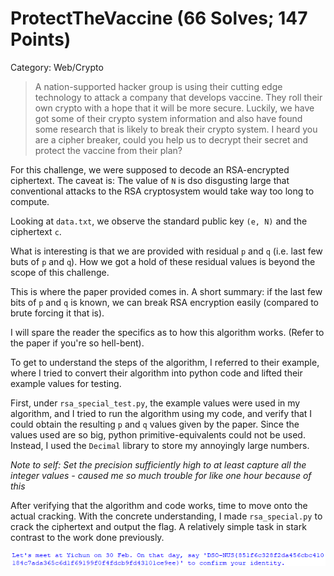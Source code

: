 # ProtectTheVaccine (66 Solves; 147 Points)
Category: Web/Crypto
> A nation-supported hacker group is using their cutting edge technology to attack a company that develops vaccine. They roll their own crypto with a hope that it will be more secure. Luckily, we have got some of their crypto system information and also have found some research that is likely to break their crypto system. I heard you are a cipher breaker, could you help us to decrypt their secret and protect the vaccine from their plan?

For this challenge, we were supposed to decode an RSA-encrypted ciphertext.
The caveat is: The value of `N` is dso disgusting large that conventional attacks to the RSA cryptosystem would take way too long to compute.

Looking at `data.txt`, we observe the standard public key `(e, N)` and the ciphertext `c`.

What is interesting is that we are provided with residual `p` and `q` (i.e. last few buts of `p` and `q`). 
How we got a hold of these residual values is beyond the scope of this challenge.

This is where the paper provided comes in. 
A short summary: if the last few bits of `p` and `q` is known, we can break RSA encryption easily (compared to brute forcing it that is).

I will spare the reader the specifics as to how this algorithm works. (Refer to the paper if you're so hell-bent).

To get to understand the steps of the algorithm, I referred to their example, where I tried to convert their algorithm into python code and lifted their example values for testing.

First, under `rsa_special_test.py`, the example values were used in my algorithm, and I tried to run the algorithm using my code, and verify that I could obtain the resulting `p` and `q` values given by the paper.
Since the values used are so big, python primitive-equivalents could not be used. Instead, I used the `Decimal` library to store my annoyingly large numbers.

_Note to self: Set the precision sufficiently high to at least capture all the integer values - caused me so much trouble for like one hour because of this_

After verifying that the algorithm and code works, time to move onto the actual cracking.
With the concrete understanding, I made `rsa_special.py` to crack the ciphertext and output the flag.
A relatively simple task in stark contrast to the work done previously.

<img src='images/key.png' />